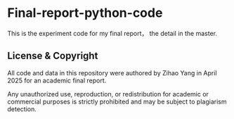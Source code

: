 # Final-report-python-code
This is the experiment code for my final report， the detail in the master.
## License & Copyright
All code and data in this repository were authored by Zihao Yang in April 2025 for an academic final report.

Any unauthorized use, reproduction, or redistribution for academic or commercial purposes is strictly prohibited and may be subject to plagiarism detection.
